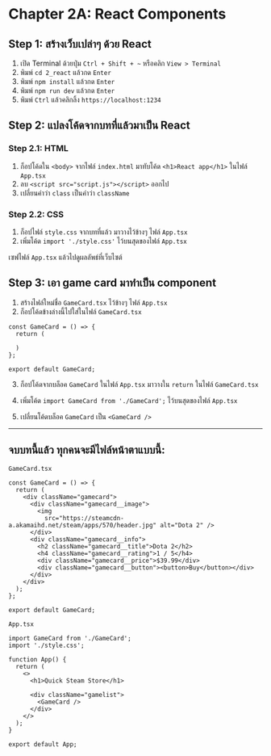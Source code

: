 # Chapter 2A: React Components

## Step 1: สร้างเว็บเปล่าๆ ด้วย React
1. เปิด Terminal ด้วยปุ่ม `Ctrl + Shift + ~` หรือคลิก `View > Terminal`
2. พิมพ์ `cd 2_react` แล้วกด `Enter`
3. พิมพ์ `npm install` แล้วกด `Enter`
4. พิมพ์ `npm run dev` แล้วกด `Enter`
5. พิมพ์ `Ctrl` แล้วคลิกลิ้ง `https://localhost:1234` 

## Step 2: แปลงโค้ดจากบทที่แล้วมาเป็น React

### Step 2.1: HTML
1. ก็อปโค้ดใน `<body>` จากไฟล์ `index.html` มาทับโค้ด `<h1>React app</h1>` ในไฟล์ `App.tsx`
2. ลบ `<script src="script.js"></script>` ออกไป
3. เปลี่ยนคำว่า `class` เป็นคำว่า `className`

### Step 2.2: CSS
1. ก็อปไฟล์ `style.css` จากบทที่แล้ว มาวางไว้ข้างๆ ไฟล์ `App.tsx`
2. เพิ่มโค้ด `import './style.css'` ไว้บนสุดของไฟล์ `App.tsx`

เซฟไฟล์ `App.tsx` แล้วไปดูผลลัพธ์ที่เว็บไซต์


## Step 3: เอา game card มาทำเป็น component

1. สร้างไฟล์ใหม่ชื่อ `GameCard.tsx` ไว้ข้างๆ ไฟล์ `App.tsx`
2. ก็อปโค้ดข้างล่างนี้ไปใส่ในไฟล์ `GameCard.tsx`

```tsx
const GameCard = () => {
  return (
    
  )
};

export default GameCard;
```

3. ก็อปโค้ดจากบล็อค `GameCard` ในไฟล์ `App.tsx` มาวางใน `return` ในไฟล์ `GameCard.tsx`

4. เพิ่มโค้ด `import GameCard from './GameCard';` ไว้บนสุดของไฟล์ `App.tsx`

5. เปลี่ยนโค้ดบล็อค `GameCard` เป็น `<GameCard />`

---

## จบบทนี้แล้ว ทุกคนจะมีไฟล์หน้าตาแบบนี้:

`GameCard.tsx`

```tsx
const GameCard = () => {
  return (
    <div className="gamecard">
      <div className="gamecard__image">
        <img
          src="https://steamcdn-a.akamaihd.net/steam/apps/570/header.jpg" alt="Dota 2" />
      </div>
      <div className="gamecard__info">
        <h2 className="gamecard__title">Dota 2</h2>
        <h4 className="gamecard__rating">1 / 5</h4>
        <div className="gamecard__price">$39.99</div>
        <div className="gamecard__button"><button>Buy</button></div>
      </div>
    </div>
  );
};

export default GameCard;
```

`App.tsx`

```tsx
import GameCard from './GameCard';
import './style.css';

function App() {
  return (
    <>
      <h1>Quick Steam Store</h1>

      <div className="gamelist">
        <GameCard />
      </div>
    </>
  );
}

export default App;
```
